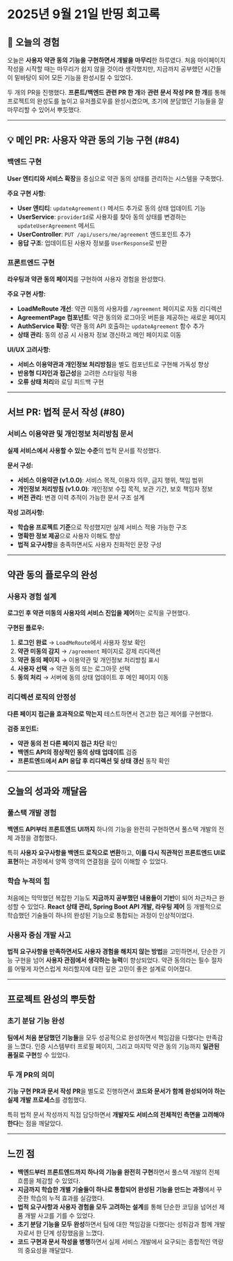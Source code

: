 # 2025년 9월 21일 반띵 회고록

## 📌 오늘의 경험

오늘은 **사용자 약관 동의 기능을 구현하면서 개발을 마무리**한 하루였다.
처음 마이페이지 작성을 시작할 때는 마무리가 쉽지 않을 것이라 생각했지만,
지금까지 공부했던 시간들이 밑바탕이 되어 모든 기능을 완성시킬 수 있었다.

두 개의 PR을 진행했다. **프론트/백엔드 관련 PR 한 개**와 **관련 문서 작성 PR 한 개**를 통해
프로젝트의 완성도를 높이고 유저플로우를 완성시켰으며, 초기에 분담했던 기능들을 잘 마무리할 수 있어서 뿌듯했다.

---

## 💡 메인 PR: 사용자 약관 동의 기능 구현 (#84)

### 백엔드 구현

**User 엔티티와 서비스 확장**을 중심으로 약관 동의 상태를 관리하는 시스템을 구축했다.

**주요 구현 사항:**
* **User 엔티티**: `updateAgreement()` 메서드 추가로 동의 상태 업데이트 기능
* **UserService**: `providerId`로 사용자를 찾아 동의 상태를 변경하는 `updateUserAgreement` 메서드
* **UserController**: `PUT /api/users/me/agreement` 엔드포인트 추가
* **응답 구조**: 업데이트된 사용자 정보를 `UserResponse`로 반환

### 프론트엔드 구현

**라우팅과 약관 동의 페이지**를 구현하여 사용자 경험을 완성했다.

**주요 구현 사항:**
* **LoadMeRoute 개선**: 약관 미동의 사용자를 `/agreement` 페이지로 자동 리디렉션
* **AgreementPage 컴포넌트**: 약관 동의와 로그아웃 버튼을 제공하는 새로운 페이지
* **AuthService 확장**: 약관 동의 API 호출하는 `updateAgreement` 함수 추가
* **상태 관리**: 동의 성공 시 사용자 정보 갱신하고 메인 페이지로 이동

**UI/UX 고려사항:**
* **서비스 이용약관과 개인정보 처리방침**을 별도 컴포넌트로 구현해 가독성 향상
* **반응형 디자인과 접근성**을 고려한 스타일링 적용
* **오류 상태 처리**와 로딩 피드백 구현

---

## 서브 PR: 법적 문서 작성 (#80)

### 서비스 이용약관 및 개인정보 처리방침 문서

**실제 서비스에서 사용할 수 있는 수준**의 법적 문서를 작성했다.

**문서 구성:**
* **서비스 이용약관 (v1.0.0)**: 서비스 목적, 이용자 의무, 금지 행위, 책임 범위
* **개인정보 처리방침 (v1.0.0)**: 개인정보 수집 목적, 보관 기간, 보호 책임자 정보
* **버전 관리**: 변경 이력 추적이 가능한 문서 구조 설계

**작성 고려사항:**
* **학습용 프로젝트 기준**으로 작성했지만 실제 서비스 적용 가능한 구조
* **명확한 정보 제공**으로 사용자 이해도 향상
* **법적 요구사항**을 충족하면서도 사용자 친화적인 문장 구성

---

## 약관 동의 플로우의 완성

### 사용자 경험 설계

**로그인 후 약관 미동의 사용자의 서비스 진입을 제어**하는 로직을 구현했다.

**구현된 플로우:**
1. **로그인 완료** → `LoadMeRoute`에서 사용자 정보 확인
2. **약관 미동의 감지** → `/agreement` 페이지로 강제 리디렉션
3. **약관 동의 페이지** → 이용약관 및 개인정보 처리방침 표시
4. **사용자 선택** → 약관 동의 또는 로그아웃 선택
5. **동의 처리** → 서버에 동의 상태 업데이트 후 메인 페이지 이동

### 리디렉션 로직의 안정성

**다른 페이지 접근을 효과적으로 막는지** 테스트하면서 견고한 접근 제어를 구현했다.

**검증 포인트:**
* **약관 동의 전 다른 페이지 접근 차단** 확인
* **백엔드 API의 정상적인 동의 상태 업데이트** 검증
* **프론트엔드에서 API 응답 후 리디렉션 및 상태 갱신** 동작 확인

---

## 오늘의 성과와 깨달음

### 풀스택 개발 경험

**백엔드 API부터 프론트엔드 UI까지** 하나의 기능을 완전히 구현하면서 
풀스택 개발의 전체 과정을 경험했다.

특히 **사용자 요구사항을 백엔드 로직으로 변환**하고,
**이를 다시 직관적인 프론트엔드 UI로 표현**하는 과정에서 양쪽 영역의 연결점을 깊이 이해할 수 있었다.

### 학습 누적의 힘

처음에는 막막했던 복잡한 기능도 **지금까지 공부했던 내용들이 기반**이 되어 차근차근 완성할 수 있었다.
**React 상태 관리, Spring Boot API 개발, 라우팅 제어** 등 
개별적으로 학습했던 기술들이 하나의 완성된 기능으로 통합되는 과정이 인상적이었다.

### 사용자 중심 개발 사고

**법적 요구사항을 만족하면서도 사용자 경험을 해치지 않는 방법**을 
고민하면서, 단순한 기능 구현을 넘어 **사용자 관점에서 생각하는 능력**이 향상되었다.
약관 동의라는 필수 절차를 어떻게 자연스럽게 처리할지에 대한 깊은 고민이 좋은 설계로 이어졌다.

---

## 프로젝트 완성의 뿌듯함

### 초기 분담 기능 완성

**팀에서 처음 분담했던 기능들**을 모두 성공적으로 완성하면서 책임감을 다했다는 만족감을 느꼈다.
인증 시스템부터 프로필 페이지, 그리고 마지막 약관 동의 기능까지 **일관된 품질로 구현**할 수 있었다.

### 두 개 PR의 의미

**기능 구현 PR과 문서 작성 PR**을 별도로 진행하면서 
**코드와 문서가 함께 완성되어야 하는 실제 개발 프로세스**를 경험했다.

특히 법적 문서 작성까지 직접 담당하면서 
**개발자도 서비스의 전체적인 측면을 고려해야 한다**는 점을 깨달았다.

---

## 느낀 점

* **백엔드부터 프론트엔드까지 하나의 기능을 완전히 구현**하면서 풀스택 개발의 전체 흐름을 체감할 수 있었다.
* **지금까지 학습한 개별 기술들이 하나로 통합되어 완성된 기능을 만드는 과정**에서 꾸준한 학습의 누적 효과를 실감했다.
* **법적 요구사항과 사용자 경험을 모두 고려하는 설계**를 통해 단순한 코딩을 넘어선 제품 개발 사고를 기를 수 있었다.
* **초기 분담 기능을 모두 완성**하면서 팀에 대한 책임감을 다했다는 성취감과 함께 개발자로서 한 단계 성장했음을 느꼈다.
* **코드 구현과 문서 작성을 병행**하면서 실제 서비스 개발에서 요구되는 종합적인 역량의 중요성을 깨달았다.